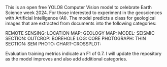 This is an open free YOLO8 Computer Vision model to celebrate Earth Science week 2024.
For those interested to experiment in the geosciences with Artificial Intelligence (AI).
The model predicts a class for geological images that are extracted from documents into the following categories:

REMOTE SENSING: 
LOCATION MAP: 
GEOLOGY MAP: 
MODEL: 
SEISMIC SECTION: 
OUTCROP: 
BOREHOLE LOG: 
CORE PHOTOGRAPH: 
THIN SECTION: 
SEM PHOTO: 
CHART-CROSSPLOT: 

Evaluation training metrics indicate an F1 of 0.7. I will update the repository as the model improves and also add additional categories.
